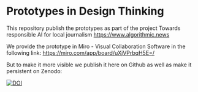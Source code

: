 # Prototypes in Design Thinking

This repository publish the prototypes as part of the project Towards responsible AI for local journalism https://www.algorithmic.news

We provide the prototype in Miro - Visual Collaboration Software in the following link: https://miro.com/app/board/uXjVPrbqH5E=/

But to make it more visible we publish it here on Github as well as make it persistent on Zenodo:

[![DOI](https://zenodo.org/badge/643925599.svg)](https://zenodo.org/badge/latestdoi/643925599)


